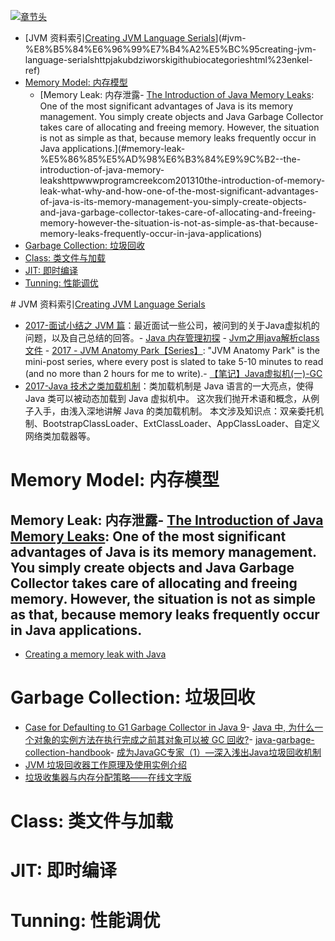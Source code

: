 [![章节头](https://parg.co/UGo)](https://parg.co/b4z) 
 - [JVM 资料索引[Creating JVM Language Serials](http://jakubdziworski.github.io/categories.html#Enkel-ref)](#jvm-%E8%B5%84%E6%96%99%E7%B4%A2%E5%BC%95creating-jvm-language-serialshttpjakubdziworskigithubiocategorieshtml%23enkel-ref)
- [Memory Model: 内存模型](#memory-model-%E5%86%85%E5%AD%98%E6%A8%A1%E5%9E%8B)
  * [Memory Leak: 内存泄露- [The Introduction of Java Memory Leaks](http://www.programcreek.com/2013/10/the-introduction-of-memory-leak-what-why-and-how/): One of the most significant advantages of Java is its memory management. You simply create objects and Java Garbage Collector takes care of allocating and freeing memory. However, the situation is not as simple as that, because memory leaks frequently occur in Java applications.](#memory-leak-%E5%86%85%E5%AD%98%E6%B3%84%E9%9C%B2--the-introduction-of-java-memory-leakshttpwwwprogramcreekcom201310the-introduction-of-memory-leak-what-why-and-how-one-of-the-most-significant-advantages-of-java-is-its-memory-management-you-simply-create-objects-and-java-garbage-collector-takes-care-of-allocating-and-freeing-memory-however-the-situation-is-not-as-simple-as-that-because-memory-leaks-frequently-occur-in-java-applications)
- [Garbage Collection: 垃圾回收](#garbage-collection-%E5%9E%83%E5%9C%BE%E5%9B%9E%E6%94%B6)
- [Class: 类文件与加载](#class-%E7%B1%BB%E6%96%87%E4%BB%B6%E4%B8%8E%E5%8A%A0%E8%BD%BD)
- [JIT: 即时编译](#jit-%E5%8D%B3%E6%97%B6%E7%BC%96%E8%AF%91)
- [Tunning: 性能调优](#tunning-%E6%80%A7%E8%83%BD%E8%B0%83%E4%BC%98) 


# JVM 资料索引[Creating JVM Language Serials](http://jakubdziworski.github.io/categories.html#Enkel-ref)
- [2017-面试小结之 JVM 篇](http://ginobefunny.com/post/jvm_interview_questions/)：最近面试一些公司，被问到的关于Java虚拟机的问题，以及自己总结的回答。- [Java 内存管理初探](https://halfstackdeveloper.github.io/2016/12/30/java%E5%86%85%E5%AD%98%E7%AE%A1%E7%90%86%E5%88%9D%E6%8E%A2/) - [Jvm之用java解析class文件](http://www.tuicool.com/articles/ZfMnMju) - [2017 - JVM Anatomy Park【Series】](http://6me.us/oa8): "JVM Anatomy Park" is the mini-post series, where every post is slated to take 5-10 minutes to read (and no more than 2 hours for me to write).- [【笔记】Java虚拟机(一)-GC](https://darkness463.github.io/2017/03/30/Java-VM-GC/) 
- [2017-Java 技术之类加载机制](http://wingjay.com/2017/05/08/java_classloader/)：类加载机制是 Java 语言的一大亮点，使得 Java 类可以被动态加载到 Java 虚拟机中。 这次我们抛开术语和概念，从例子入手，由浅入深地讲解 Java 的类加载机制。 本文涉及知识点：双亲委托机制、BootstrapClassLoader、ExtClassLoader、AppClassLoader、自定义网络类加载器等。
# Memory Model: 内存模型
## Memory Leak: 内存泄露- [The Introduction of Java Memory Leaks](http://www.programcreek.com/2013/10/the-introduction-of-memory-leak-what-why-and-how/): One of the most significant advantages of Java is its memory management. You simply create objects and Java Garbage Collector takes care of allocating and freeing memory. However, the situation is not as simple as that, because memory leaks frequently occur in Java applications.
- [Creating a memory leak with Java](https://stackoverflow.com/questions/6470651/creating-a-memory-leak-with-java) 
# Garbage Collection: 垃圾回收
- [Case for Defaulting to G1 Garbage Collector in Java 9](https://www.infoq.com/articles/Make-G1-Default-Garbage-Collector-in-Java-9#anch128313)- [Java 中, 为什么一个对象的实例方法在执行完成之前其对象可以被 GC 回收?](https://www.zhihu.com/question/51244545/answer/126055789)- [java-garbage-collection-handbook](https://plumbr.eu/java-garbage-collection-handbook)- [成为JavaGC专家（1）—深入浅出Java垃圾回收机制](http://www.importnew.com/1993.html)
- [JVM 垃圾回收器工作原理及使用实例介绍](www.ibm.com/developerworks/cn/java/j-lo-JVMGarbageCollection/index.html)
- [垃圾收集器与内存分配策略——在线文字版](http://book.51cto.com/art/201107/278857.htm)



# Class: 类文件与加载
# JIT: 即时编译
# Tunning: 性能调优
